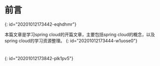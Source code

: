 # 前言
{: id="20201012173442-eqhdhmr"}

本篇文章是学习spring cloud的开篇文章，主要包括spring cloud的概念，以及spring cloud的学习资源整理。
{: id="20201012173444-w1uose0"}

#
{: id="20201012173842-plk1pv5"}
